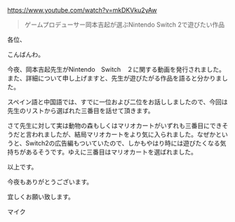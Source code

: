 https://www.youtube.com/watch?v=mkDKVku2yAw

> ゲームプロデューサー岡本吉起が選ぶNintendo Switch 2で遊びたい作品 
 
各位、

こんばんわ。

今夜、岡本吉起先生がNintendo　Switch　２に関する動画を発行されました。また、詳細について申し上げますと、先生が遊びたがる作品を語ると分かりました。

スペイン語と中国語では、すでに一位および二位をお話ししましたので、今回は先生のリストから選ばれた三番目を話せて頂きます。

さて先生に対して実は動物の森もしくはマリオカートがいずれも三番目にできそうだと言われましたが、結局マリオカートをより気に入られました。なぜかというと、Switch2の広告編もついていたので、しかもやはり時には遊びたくなる気持ちがあるそうです。ゆえに三番目はマリオカートを選ばれました。

以上です。

今夜もありがとうございます。

宜しくお願い致します。

マイク
